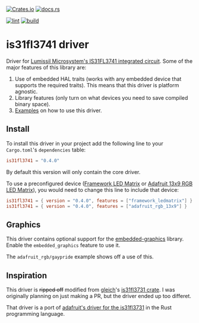 [![Crates.io](https://img.shields.io/crates/v/is31fl3741)](https://crates.io/crates/is31fl3741)
[![docs.rs](https://img.shields.io/docsrs/is31fl3741)](https://docs.rs/is31fl3741/latest/is31fl3741/)

[![lint](https://github.com/FrameworkComputer/is31fl3741-rs/actions/workflows/lint.yml/badge.svg)](https://github.com/FrameworkComputer/is31fl3741-rs/actions/workflows/lint.yml)
[![build](https://github.com/FrameworkComputer/is31fl3741-rs/actions/workflows/build.yml/badge.svg)](https://github.com/FrameworkComputer/is31fl3741-rs/actions/workflows/build.yml)


# is31fl3741 driver

Driver for [Lumissil Microsystem's IS31FL3741 integrated circuit](https://www.lumissil.com/assets/pdf/core/IS31FL3741_DS.pdf). Some of the major features of this library are:

1. Use of embedded HAL traits (works with any embedded device that supports the required traits). This means that this driver is platform agnostic.
2. Library features (only turn on what devices you need to save compiled binary space).
3. [Examples](./examples) on how to use this driver.

## Install

To install this driver in your project add the following line to your `Cargo.toml`'s `dependencies` table:

```toml
is31fl3741 = "0.4.0"
```

By default this version will only contain the core driver.

To use a preconfigured device ([Framework LED Matrix](https://frame.work/tw/en/products/16-led-matrix) or [Adafruit 13x9 RGB LED Matrix](https://www.adafruit.com/product/5201)),
you would need to change this line to include that device:

```toml
is31fl3741 = { version = "0.4.0", features = ["framework_ledmatrix"] }
is31fl3741 = { version = "0.4.0", features = ["adafruit_rgb_13x9"] }
```

## Graphics

This driver contains optional support for the [embedded-graphics](https://docs.rs/embedded-graphics/latest/embedded_graphics/) library.
Enable the `embedded_graphics` feature to use it.

The `adafruit_rgb/gaypride` example shows off a use of this.

## Inspiration

This driver is ~~ripped off~~ modified from [gleich](https://github.com/gleich/)'s [is31fl3731 crate](https://github.com/gleich/is31fl3731).
I was originally planning on just making a PR, but the driver ended up too differet.

That driver is a port of [adafruit's driver for the is31fl3731](https://github.com/adafruit/Adafruit_CircuitPython_IS31FL3731) in the Rust programming language.
